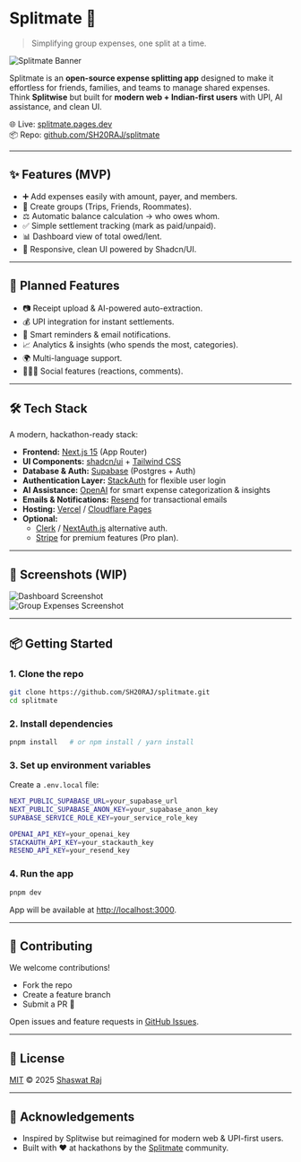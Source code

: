 # Splitmate 💸  
> Simplifying group expenses, one split at a time.

![Splitmate Banner](https://splitmate.pages.dev/og-image.png) <!-- Replace with your actual OG/banner -->

Splitmate is an **open-source expense splitting app** designed to make it effortless for friends, families, and teams to manage shared expenses. Think **Splitwise** but built for **modern web + Indian-first users** with UPI, AI assistance, and clean UI.

🌐 Live: [splitmate.pages.dev](https://splitmate.pages.dev/)  
📦 Repo: [github.com/SH20RAJ/splitmate](https://github.com/SH20RAJ/splitmate/)

---

## ✨ Features (MVP)
- ➕ Add expenses easily with amount, payer, and members.  
- 👥 Create groups (Trips, Friends, Roommates).  
- ⚖️ Automatic balance calculation → who owes whom.  
- ✅ Simple settlement tracking (mark as paid/unpaid).  
- 📊 Dashboard view of total owed/lent.  
- 📱 Responsive, clean UI powered by Shadcn/UI.  

---

## 🚀 Planned Features
- 📷 Receipt upload & AI-powered auto-extraction.  
- 💰 UPI integration for instant settlements.  
- 🔔 Smart reminders & email notifications.  
- 📈 Analytics & insights (who spends the most, categories).  
- 🌍 Multi-language support.  
- 🧑‍🤝‍🧑 Social features (reactions, comments).  

---

## 🛠️ Tech Stack
A modern, hackathon-ready stack:

- **Frontend:** [Next.js 15](https://nextjs.org/) (App Router)  
- **UI Components:** [shadcn/ui](https://ui.shadcn.com/) + [Tailwind CSS](https://tailwindcss.com/)  
- **Database & Auth:** [Supabase](https://supabase.com/) (Postgres + Auth)  
- **Authentication Layer:** [StackAuth](https://stack-auth.com/) for flexible user login  
- **AI Assistance:** [OpenAI](https://platform.openai.com/) for smart expense categorization & insights  
- **Emails & Notifications:** [Resend](https://resend.com/) for transactional emails  
- **Hosting:** [Vercel](https://vercel.com/) / [Cloudflare Pages](https://pages.cloudflare.com/)  
- **Optional:**  
  - [Clerk](https://clerk.com/) / [NextAuth.js](https://next-auth.js.org/) alternative auth.  
  - [Stripe](https://stripe.com/) for premium features (Pro plan).  

---

## 📸 Screenshots (WIP)
<!-- Add screenshots/gifs of app demo once ready -->
![Dashboard Screenshot](public/screenshot1.png)  
![Group Expenses Screenshot](public/screenshot2.png)  

---

## 📦 Getting Started

### 1. Clone the repo
```bash
git clone https://github.com/SH20RAJ/splitmate.git
cd splitmate
````

### 2. Install dependencies

```bash
pnpm install   # or npm install / yarn install
```

### 3. Set up environment variables

Create a `.env.local` file:

```bash
NEXT_PUBLIC_SUPABASE_URL=your_supabase_url
NEXT_PUBLIC_SUPABASE_ANON_KEY=your_supabase_anon_key
SUPABASE_SERVICE_ROLE_KEY=your_service_role_key

OPENAI_API_KEY=your_openai_key
STACKAUTH_API_KEY=your_stackauth_key
RESEND_API_KEY=your_resend_key
```

### 4. Run the app

```bash
pnpm dev
```

App will be available at [http://localhost:3000](http://localhost:3000).

---

## 🤝 Contributing

We welcome contributions!

* Fork the repo
* Create a feature branch
* Submit a PR 🚀

Open issues and feature requests in [GitHub Issues](https://github.com/SH20RAJ/splitmate/issues).

---

## 📜 License

[MIT](LICENSE) © 2025 [Shaswat Raj](https://shaswat.live)

---

## 🌟 Acknowledgements

* Inspired by Splitwise but reimagined for modern web & UPI-first users.
* Built with ❤️ at hackathons by the [Splitmate](https://github.com/SH20RAJ/splitmate) community.